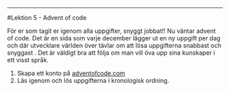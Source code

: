 ----
#Lektion 5 - Advent of code

För er som tagit er igenom alla uppgifter, snyggt jobbat!! Nu väntar advent of code. Det är en sida som varje december
 lägger ut en ny uppgift per dag och där utvecklare världen över tävlar om att lösa uppgifterna snabbast och snyggast
 . Det är väldigt bra att följa om man vill öva upp sina kunskaper i ett visst språk.
 
 1. Skapa ett konto på [adventofcode.com](https://adventofcode.com/2018/)
 2. Läs igenom och lös uppgifterna i kronologisk ordning.

